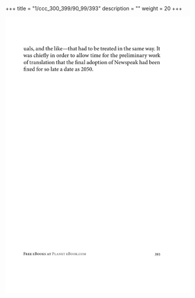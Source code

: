 +++
title = "1/ccc_300_399/90_99/393"
description = ""
weight = 20
+++

<img class="center-fit-jpg" src="/jpg_/out_jpg_1984__393.jpg" ></img>

